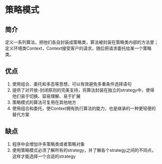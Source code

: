 # 策略模式
## 简介
定义一系列算法，把他们各自封装成策略类，算法被封装在策略类内部的方法里；定义环境类Context，Context接受客户的请求，随后把请求委托给某一个策略类。
## 优点
1. 使用组合、委托和多态等思想，可以有效避免多重条件选择语句
2. 提供了对开放-封闭原则的完美支持，将算法封装在独立的strategy中，使得他们易于切换、容易理解、易于扩展
3. 策略模式的算法可复用在其他地方
4. 使用组合和委托，使Context拥有执行算法的能力，也是继承的一种更轻便的替代方案
## 缺点
1. 程序中会增加许多策略类或者策略对象
2. 使用策略模式必须了解所有的strategy，并了解各个strategy之间的不同点，这样才能选择一个合适的strategy
